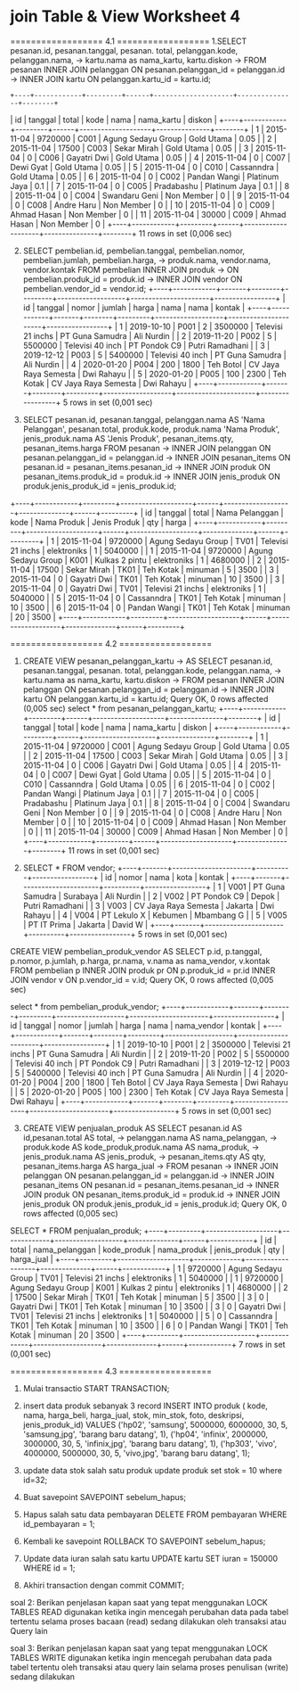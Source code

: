 # join Table & View Worksheet 4
================== 4.1 ==================
1.SELECT pesanan.id, pesanan.tanggal, pesanan. total, pelanggan.kode, pelanggan.nama, 
    -> kartu.nama as nama_kartu, kartu.diskon
    -> FROM pesanan INNER JOIN pelanggan ON pesanan.pelanggan_id = pelanggan.id
    -> INNER JOIN kartu ON pelanggan.kartu_id = kartu.id;

    +----+------------+---------+------+--------------------+---------------+--------+
| id | tanggal    | total   | kode | nama               | nama_kartu    | diskon |
+----+------------+---------+------+--------------------+---------------+--------+
|  1 | 2015-11-04 | 9720000 | C001 | Agung Sedayu Group | Gold Utama    |   0.05 |
|  2 | 2015-11-04 |   17500 | C003 | Sekar Mirah        | Gold Utama    |   0.05 |
|  3 | 2015-11-04 |       0 | C006 | Gayatri Dwi        | Gold Utama    |   0.05 |
|  4 | 2015-11-04 |       0 | C007 | Dewi Gyat          | Gold Utama    |   0.05 |
|  5 | 2015-11-04 |       0 | C010 | Cassanndra         | Gold Utama    |   0.05 |
|  6 | 2015-11-04 |       0 | C002 | Pandan Wangi       | Platinum Jaya |    0.1 |
|  7 | 2015-11-04 |       0 | C005 | Pradabashu         | Platinum Jaya |    0.1 |
|  8 | 2015-11-04 |       0 | C004 | Swandaru Geni      | Non Member    |      0 |
|  9 | 2015-11-04 |       0 | C008 | Andre Haru         | Non Member    |      0 |
| 10 | 2015-11-04 |       0 | C009 | Ahmad Hasan        | Non Member    |      0 |
| 11 | 2015-11-04 |   30000 | C009 | Ahmad Hasan        | Non Member    |      0 |
+----+------------+---------+------+--------------------+---------------+--------+
11 rows in set (0,006 sec)

2. SELECT pembelian.id, pembelian.tanggal, pembelian.nomor, pembelian.jumlah, pembelian.harga,
    -> produk.nama, vendor.nama, vendor.kontak FROM pembelian INNER JOIN produk 
    -> ON pembelian.produk_id = produk.id 
    -> INNER JOIN vendor ON pembelian.vendor_id = vendor.id;
+----+------------+-------+--------+---------+-------------------+----------------------+-----------------+
| id | tanggal    | nomor | jumlah | harga   | nama              | nama                 | kontak          |
+----+------------+-------+--------+---------+-------------------+----------------------+-----------------+
|  1 | 2019-10-10 | P001  |      2 | 3500000 | Televisi 21 inchs | PT Guna Samudra      | Ali Nurdin      |
|  2 | 2019-11-20 | P002  |      5 | 5500000 | Televisi 40 inch  | PT Pondok C9         | Putri Ramadhani |
|  3 | 2019-12-12 | P003  |      5 | 5400000 | Televisi 40 inch  | PT Guna Samudra      | Ali Nurdin      |
|  4 | 2020-01-20 | P004  |    200 |    1800 | Teh Botol         | CV Jaya Raya Semesta | Dwi Rahayu      |
|  5 | 2020-01-20 | P005  |    100 |    2300 | Teh Kotak         | CV Jaya Raya Semesta | Dwi Rahayu      |
+----+------------+-------+--------+---------+-------------------+----------------------+-----------------+
5 rows in set (0,001 sec)

3. SELECT pesanan.id, pesanan.tanggal, pelanggan.nama AS 'Nama Pelanggan', pesanan.total, produk.kode, produk.nama 'Nama Produk',
jenis_produk.nama AS 'Jenis Produk', pesanan_items.qty, pesanan_items.harga FROM pesanan
-> INNER JOIN pelanggan ON pesanan.pelanggan_id = pelanggan.id
-> INNER JOIN pesanan_items ON pesanan.id = pesanan_items.pesanan_id
-> INNER JOIN produk ON pesanan_items.produk_id = produk.id
-> INNER JOIN jenis_produk ON produk.jenis_produk_id = jenis_produk.id;

+----+------------+---------+--------------------+------+-------------------+--------------+------+---------+
| id | tanggal    | total   | Nama Pelanggan     | kode | Nama Produk       | Jenis Produk | qty  | harga   |
+----+------------+---------+--------------------+------+-------------------+--------------+------+---------+
|  1 | 2015-11-04 | 9720000 | Agung Sedayu Group | TV01 | Televisi 21 inchs | elektroniks  |    1 | 5040000 |
|  1 | 2015-11-04 | 9720000 | Agung Sedayu Group | K001 | Kulkas 2 pintu    | elektroniks  |    1 | 4680000 |
|  2 | 2015-11-04 |   17500 | Sekar Mirah        | TK01 | Teh Kotak         | minuman      |    5 |    3500 |
|  3 | 2015-11-04 |       0 | Gayatri Dwi        | TK01 | Teh Kotak         | minuman      |   10 |    3500 |
|  3 | 2015-11-04 |       0 | Gayatri Dwi        | TV01 | Televisi 21 inchs | elektroniks  |    1 | 5040000 |
|  5 | 2015-11-04 |       0 | Cassanndra         | TK01 | Teh Kotak         | minuman      |   10 |    3500 |
|  6 | 2015-11-04 |       0 | Pandan Wangi       | TK01 | Teh Kotak         | minuman      |   20 |    3500 |
+----+------------+---------+--------------------+------+-------------------+--------------+------+---------+




================== 4.2 ==================
1.  CREATE VIEW pesanan_pelanggan_kartu
    -> AS SELECT pesanan.id, pesanan.tanggal, pesanan. total, pelanggan.kode, pelanggan.nama, 
    -> kartu.nama as nama_kartu, kartu.diskon
    -> FROM pesanan INNER JOIN pelanggan ON pesanan.pelanggan_id = pelanggan.id
    -> INNER JOIN kartu ON pelanggan.kartu_id = kartu.id;
Query OK, 0 rows affected (0,005 sec)
 select * from pesanan_pelanggan_kartu;
+----+------------+---------+------+--------------------+---------------+--------+
| id | tanggal    | total   | kode | nama               | nama_kartu    | diskon |
+----+------------+---------+------+--------------------+---------------+--------+
|  1 | 2015-11-04 | 9720000 | C001 | Agung Sedayu Group | Gold Utama    |   0.05 |
|  2 | 2015-11-04 |   17500 | C003 | Sekar Mirah        | Gold Utama    |   0.05 |
|  3 | 2015-11-04 |       0 | C006 | Gayatri Dwi        | Gold Utama    |   0.05 |
|  4 | 2015-11-04 |       0 | C007 | Dewi Gyat          | Gold Utama    |   0.05 |
|  5 | 2015-11-04 |       0 | C010 | Cassanndra         | Gold Utama    |   0.05 |
|  6 | 2015-11-04 |       0 | C002 | Pandan Wangi       | Platinum Jaya |    0.1 |
|  7 | 2015-11-04 |       0 | C005 | Pradabashu         | Platinum Jaya |    0.1 |
|  8 | 2015-11-04 |       0 | C004 | Swandaru Geni      | Non Member    |      0 |
|  9 | 2015-11-04 |       0 | C008 | Andre Haru         | Non Member    |      0 |
| 10 | 2015-11-04 |       0 | C009 | Ahmad Hasan        | Non Member    |      0 |
| 11 | 2015-11-04 |   30000 | C009 | Ahmad Hasan        | Non Member    |      0 |
+----+------------+---------+------+--------------------+---------------+--------+
11 rows in set (0,001 sec)

2. SELECT * FROM vendor;
+----+-------+----------------------+----------+-----------------+
| id | nomor | nama                 | kota     | kontak          |
+----+-------+----------------------+----------+-----------------+
|  1 | V001  | PT Guna Samudra      | Surabaya | Ali Nurdin      |
|  2 | V002  | PT Pondok C9         | Depok    | Putri Ramadhani |
|  3 | V003  | CV Jaya Raya Semesta | Jakarta  | Dwi Rahayu      |
|  4 | V004  | PT Lekulo X          | Kebumen  | Mbambang G      |
|  5 | V005  | PT IT Prima          | Jakarta  | David W         |
+----+-------+----------------------+----------+-----------------+
5 rows in set (0,001 sec)

CREATE VIEW pembelian_produk_vendor  AS SELECT p.id, p.tanggal, p.nomor, p.jumlah, p.harga, pr.nama, v.nama as nama_vendor, v.kontak FROM pembelian p INNER JOIN produk pr ON p.produk_id = pr.id  INNER JOIN vendor v ON p.vendor_id = v.id;
Query OK, 0 rows affected (0,005 sec)


select * from pembelian_produk_vendor;
+----+------------+-------+--------+---------+-------------------+----------------------+-----------------+
| id | tanggal    | nomor | jumlah | harga   | nama              | nama_vendor          | kontak          |
+----+------------+-------+--------+---------+-------------------+----------------------+-----------------+
|  1 | 2019-10-10 | P001  |      2 | 3500000 | Televisi 21 inchs | PT Guna Samudra      | Ali Nurdin      |
|  2 | 2019-11-20 | P002  |      5 | 5500000 | Televisi 40 inch  | PT Pondok C9         | Putri Ramadhani |
|  3 | 2019-12-12 | P003  |      5 | 5400000 | Televisi 40 inch  | PT Guna Samudra      | Ali Nurdin      |
|  4 | 2020-01-20 | P004  |    200 |    1800 | Teh Botol         | CV Jaya Raya Semesta | Dwi Rahayu      |
|  5 | 2020-01-20 | P005  |    100 |    2300 | Teh Kotak         | CV Jaya Raya Semesta | Dwi Rahayu      |
+----+------------+-------+--------+---------+-------------------+----------------------+-----------------+
5 rows in set (0,001 sec)

3. CREATE VIEW penjualan_produk AS SELECT pesanan.id AS id,pesanan.total AS total,
    -> pelanggan.nama AS nama_pelanggan,
    -> produk.kode AS kode_produk,produk.nama AS nama_produk,
    -> jenis_produk.nama AS jenis_produk,
    -> pesanan_items.qty AS qty, pesanan_items.harga AS harga_jual
    -> FROM pesanan
    -> INNER JOIN pelanggan ON pesanan.pelanggan_id = pelanggan.id
    -> INNER JOIN pesanan_items ON pesanan.id = pesanan_items.pesanan_id
    -> INNER JOIN produk ON pesanan_items.produk_id = produk.id
    -> INNER JOIN jenis_produk ON produk.jenis_produk_id = jenis_produk.id;
Query OK, 0 rows affected (0,005 sec)

SELECT * FROM penjualan_produk;
+----+---------+--------------------+-------------+-------------------+--------------+------+------------+
| id | total   | nama_pelanggan     | kode_produk | nama_produk       | jenis_produk | qty  | harga_jual |
+----+---------+--------------------+-------------+-------------------+--------------+------+------------+
|  1 | 9720000 | Agung Sedayu Group | TV01        | Televisi 21 inchs | elektroniks  |    1 |    5040000 |
|  1 | 9720000 | Agung Sedayu Group | K001        | Kulkas 2 pintu    | elektroniks  |    1 |    4680000 |
|  2 |   17500 | Sekar Mirah        | TK01        | Teh Kotak         | minuman      |    5 |       3500 |
|  3 |       0 | Gayatri Dwi        | TK01        | Teh Kotak         | minuman      |   10 |       3500 |
|  3 |       0 | Gayatri Dwi        | TV01        | Televisi 21 inchs | elektroniks  |    1 |    5040000 |
|  5 |       0 | Cassanndra         | TK01        | Teh Kotak         | minuman      |   10 |       3500 |
|  6 |       0 | Pandan Wangi       | TK01        | Teh Kotak         | minuman      |   20 |       3500 |
+----+---------+--------------------+-------------+-------------------+--------------+------+------------+
7 rows in set (0,001 sec)



================== 4.3 ================== 

1. Mulai transactio
    START TRANSACTION;
2. insert data produk sebanyak 3 record
INSERT INTO produk ( kode, nama, harga_beli, harga_jual, stok, min_stok, foto, deskripsi, jenis_produk_id) VALUES 
('hp02', 'samsung', 5000000, 6000000, 30, 5, 'samsung,jpg', 'barang baru datang', 1),
('hp04', 'infinix', 2000000, 3000000, 30, 5, 'infinix,jpg', 'barang baru datang', 1),
('hp303', 'vivo', 4000000, 5000000, 30, 5, 'vivo,jpg', 'barang baru datang', 1);

3. update data stok salah satu produk
update produk set stok = 10 where id=32;

4. Buat savepoint
SAVEPOINT sebelum_hapus;

5. Hapus salah satu data pembayaran
    DELETE FROM pembayaran WHERE id_pembayaran = 1;

6. Kembali ke savepoint
    ROLLBACK TO SAVEPOINT sebelum_hapus;

7. Update data iuran salah satu kartu
    UPDATE kartu SET iuran = 150000 WHERE id = 1;

8. Akhiri transaction dengan commit
    COMMIT;


soal 2:
Berikan penjelasan kapan saat yang tepat menggunakan LOCK TABLES READ
digunakan ketika ingin mencegah perubahan data pada tabel tertentu selama proses bacaan (read) sedang dilakukan oleh transaksi atau Query lain

soal 3:
Berikan penjelasan kapan saat yang tepat menggunakan LOCK TABLES WRITE
digunakan ketika ingin mencegah perubahan data pada tabel tertentu oleh transaksi atau query lain selama proses penulisan (write) sedang dilakukan

